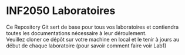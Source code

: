 # INF2050 Laboratoires
Ce Repository Git sert de base pour tous vos laboratoires et contiendra toutes les documentations nécessaire à leur déroulement.  
Veuillez cloner ce dépôt sur votre machine en local et le tenir à jours au début de chaque laboratoire (pour savoir comment faire voir Lab1)  
